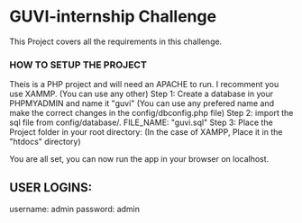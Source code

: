 # GUVI-internship Challenge
This Project covers all the requirements in this challenge.


### HOW TO SETUP THE PROJECT
Theis is a PHP project and will need an APACHE to run.
I recomment you use XAMMP. (You can use any other)
Step 1: Create a database in your PHPMYADMIN and name it "guvi" (You can use any prefered name and make the correct changes in the config/dbconfig.php file)
Step 2: import the sql file from config/database/. FILE_NAME: "guvi.sql"
Step 3: Place the Project folder in your root directory: (In the case of XAMPP, Place it in the "htdocs" directory)

You are all set, you can now run the app in your browser on localhost.

## USER LOGINS:
username: admin
password: admin

